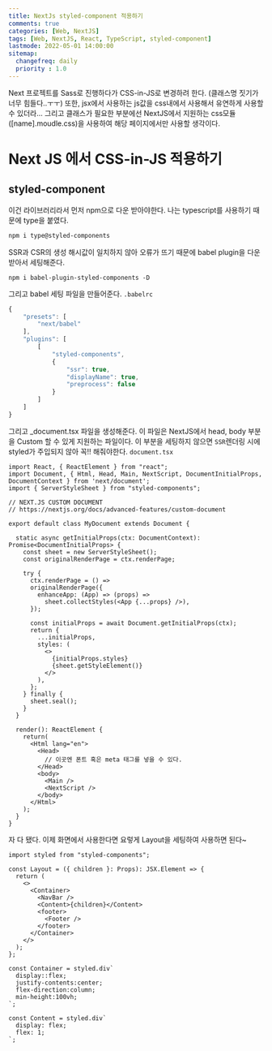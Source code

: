 ```yaml
---
title: NextJs styled-component 적용하기
comments: true
categories: [Web, NextJS]
tags: [Web, NextJS, React, TypeScript, styled-component]
lastmode: 2022-05-01 14:00:00
sitemap:  
  changefreq: daily
  priority : 1.0
---
```


Next 프로젝트를 Sass로 진행하다가 CSS-in-JS로 변경하려 한다. (클래스명 짓기가 너무 힘들다..ㅜㅜ)  또한, jsx에서 사용하는 js값을 css내에서 사용해서 유연하게 사용할 수 있더라... 그리고 클래스가 필요한 부분에선 NextJS에서 지원하는 css모듈 ([name].moudle.css)을 사용하여 해당 페이지에서만 사용할 생각이다.

# Next JS 에서 CSS-in-JS 적용하기

## styled-component
이건 라이브러리라서 먼저 npm으로 다운 받아야한다. 나는 typescript를 사용하기 때문에 type을 붙였다.

```powershell
npm i type@styled-components
```

SSR과 CSR의 생성 해시값이 일치하지 않아 오류가 뜨기 때문에  babel plugin을 다운받아서 세팅해준다.
```powersheell
npm i babel-plugin-styled-components -D
```
그리고 babel 세팅 파일을 만들어준다.
`.babelrc`
```javascript
{
    "presets": [
        "next/babel"
    ],
    "plugins": [
        [
            "styled-components",
            {
                "ssr": true,
                "displayName": true,
                "preprocess": false
            }
        ]
    ]
}
```

그리고 _document.tsx 파일을 생성해준다. 이 파일은 NextJS에서 head, body 부분을 Custom 할 수 있게 지원하는 파일이다.
이 부분을 세팅하지 않으면 `SSR`렌더링 시에 styled가 주입되지 않아 꼭!! 해줘야한다.
`document.tsx`
```tsx
import React, { ReactElement } from "react";
import Document, { Html, Head, Main, NextScript, DocumentInitialProps, DocumentContext } from 'next/document';
import { ServerStyleSheet } from "styled-components";

// NEXT.JS CUSTOM DOCUMENT
// https://nextjs.org/docs/advanced-features/custom-document

export default class MyDocument extends Document {
  
  static async getInitialProps(ctx: DocumentContext): Promise<DocumentInitialProps> {
    const sheet = new ServerStyleSheet();
    const originalRenderPage = ctx.renderPage;

    try {
      ctx.renderPage = () =>
      originalRenderPage({
        enhanceApp: (App) => (props) =>
          sheet.collectStyles(<App {...props} />),
      });

      const initialProps = await Document.getInitialProps(ctx);
      return {
        ...initialProps,
        styles: (
          <>
            {initialProps.styles}
            {sheet.getStyleElement()}
          </>
        ),
      };
    } finally {
      sheet.seal();
    }
  }

  render(): ReactElement {
    return(
      <Html lang="en">
        <Head>
          // 이곳엔 폰트 혹은 meta 태그를 넣을 수 있다.
        </Head>
        <body>
          <Main />
          <NextScript />
        </body>
      </Html>
    );
  }
}
```

자 다 됐다. 이제 화면에서 사용한다면 요렇게 Layout을 세팅하여 사용하면 된다~
```tsx
import styled from "styled-components";

const Layout = ({ children }: Props): JSX.Element => {
  return (
    <>
      <Container>
        <NavBar />
        <Content>{children}</Content>
        <footer>
          <Footer />
        </footer>
      </Container>
    </>
  );
};

const Container = styled.div`
  display::flex;
  justify-contents:center;
  flex-direction:column;
  min-height:100vh;
`;

const Content = styled.div`
  display: flex;
  flex: 1;
`;

```